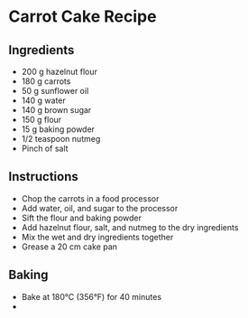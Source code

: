# Carrot Cake Recipe

## Ingredients
- 200 g hazelnut flour  
- 180 g carrots  
- 50 g sunflower oil  
- 140 g water  
- 140 g brown sugar  
- 150 g flour  
- 15 g baking powder  
- 1/2 teaspoon nutmeg  
- Pinch of salt  

## Instructions
- Chop the carrots in a food processor  
- Add water, oil, and sugar to the processor  
- Sift the flour and baking powder  
- Add hazelnut flour, salt, and nutmeg to the dry ingredients  
- Mix the wet and dry ingredients together  
- Grease a 20 cm cake pan  

## Baking
- Bake at 180°C (356°F) for 40 minutes
- 
